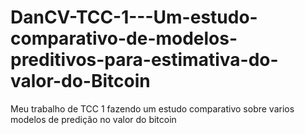 # DanCV-TCC-1---Um-estudo-comparativo-de-modelos-preditivos-para-estimativa-do-valor-do-Bitcoin
Meu trabalho de TCC 1 fazendo um estudo comparativo sobre varios modelos de predição no valor do bitcoin

